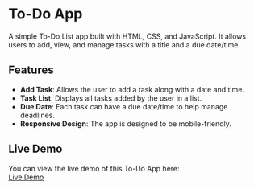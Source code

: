 # To-Do App

A simple To-Do List app built with HTML, CSS, and JavaScript. It allows users to add, view, and manage tasks with a title and a due date/time.

## Features
- **Add Task**: Allows the user to add a task along with a date and time.
- **Task List**: Displays all tasks added by the user in a list.
- **Due Date**: Each task can have a due date/time to help manage deadlines.
- **Responsive Design**: The app is designed to be mobile-friendly.

## Live Demo

You can view the live demo of this To-Do App here:  
[Live Demo](https://rajshree1126.github.io/SCT_WD_4/)
